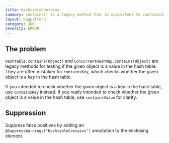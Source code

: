 ```yaml
---
title: HashtableContains
summary: contains() is a legacy method that is equivalent to containsValue()
layout: bugpattern
category: JDK
severity: ERROR
---
```


<!--
*** AUTO-GENERATED, DO NOT MODIFY ***
To make changes, edit the @BugPattern annotation or the explanation in docs/bugpattern.
-->

## The problem
`Hashtable.contains(Object)` and `ConcurrentHashMap.contains(Object)` are
legacy methods for testing if the given object is a value in the hash table. 
They are often mistaken for `containsKey`, which checks whether the given object
is a *key* in the  hash table.

If you intended to check whether the given object is a key in the hash table,
use `containsKey` instead.  If you really intended to check whether the 
given object is a value in the hash table, use `containsValue` for clarity.

## Suppression
Suppress false positives by adding an `@SuppressWarnings("HashtableContains")` annotation to the enclosing element.
